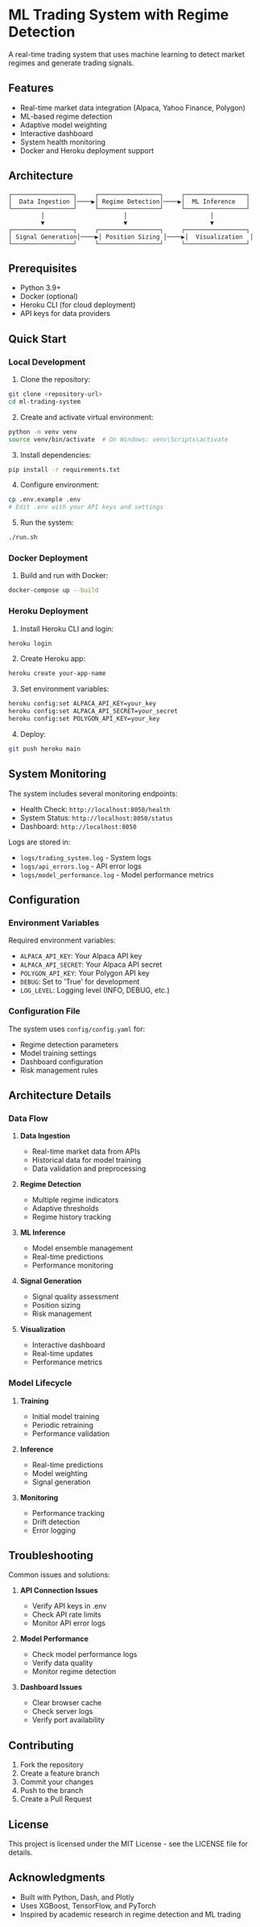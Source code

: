 # ML Trading System with Regime Detection

A real-time trading system that uses machine learning to detect market regimes and generate trading signals.

## Features

- Real-time market data integration (Alpaca, Yahoo Finance, Polygon)
- ML-based regime detection
- Adaptive model weighting
- Interactive dashboard
- System health monitoring
- Docker and Heroku deployment support

## Architecture

```
┌─────────────────┐     ┌─────────────────┐     ┌─────────────────┐
│  Data Ingestion │────▶│ Regime Detection│────▶│  ML Inference   │
└─────────────────┘     └─────────────────┘     └─────────────────┘
         │                      │                       │
         ▼                      ▼                       ▼
┌─────────────────┐     ┌─────────────────┐     ┌─────────────────┐
│ Signal Generation│────▶│ Position Sizing │────▶│  Visualization  │
└─────────────────┘     └─────────────────┘     └─────────────────┘
```

## Prerequisites

- Python 3.9+
- Docker (optional)
- Heroku CLI (for cloud deployment)
- API keys for data providers

## Quick Start

### Local Development

1. Clone the repository:
```bash
git clone <repository-url>
cd ml-trading-system
```

2. Create and activate virtual environment:
```bash
python -m venv venv
source venv/bin/activate  # On Windows: venv\Scripts\activate
```

3. Install dependencies:
```bash
pip install -r requirements.txt
```

4. Configure environment:
```bash
cp .env.example .env
# Edit .env with your API keys and settings
```

5. Run the system:
```bash
./run.sh
```

### Docker Deployment

1. Build and run with Docker:
```bash
docker-compose up --build
```

### Heroku Deployment

1. Install Heroku CLI and login:
```bash
heroku login
```

2. Create Heroku app:
```bash
heroku create your-app-name
```

3. Set environment variables:
```bash
heroku config:set ALPACA_API_KEY=your_key
heroku config:set ALPACA_API_SECRET=your_secret
heroku config:set POLYGON_API_KEY=your_key
```

4. Deploy:
```bash
git push heroku main
```

## System Monitoring

The system includes several monitoring endpoints:

- Health Check: `http://localhost:8050/health`
- System Status: `http://localhost:8050/status`
- Dashboard: `http://localhost:8050`

Logs are stored in:
- `logs/trading_system.log` - System logs
- `logs/api_errors.log` - API error logs
- `logs/model_performance.log` - Model performance metrics

## Configuration

### Environment Variables

Required environment variables:
- `ALPACA_API_KEY`: Your Alpaca API key
- `ALPACA_API_SECRET`: Your Alpaca API secret
- `POLYGON_API_KEY`: Your Polygon API key
- `DEBUG`: Set to 'True' for development
- `LOG_LEVEL`: Logging level (INFO, DEBUG, etc.)

### Configuration File

The system uses `config/config.yaml` for:
- Regime detection parameters
- Model training settings
- Dashboard configuration
- Risk management rules

## Architecture Details

### Data Flow

1. **Data Ingestion**
   - Real-time market data from APIs
   - Historical data for model training
   - Data validation and preprocessing

2. **Regime Detection**
   - Multiple regime indicators
   - Adaptive thresholds
   - Regime history tracking

3. **ML Inference**
   - Model ensemble management
   - Real-time predictions
   - Performance monitoring

4. **Signal Generation**
   - Signal quality assessment
   - Position sizing
   - Risk management

5. **Visualization**
   - Interactive dashboard
   - Real-time updates
   - Performance metrics

### Model Lifecycle

1. **Training**
   - Initial model training
   - Periodic retraining
   - Performance validation

2. **Inference**
   - Real-time predictions
   - Model weighting
   - Signal generation

3. **Monitoring**
   - Performance tracking
   - Drift detection
   - Error logging

## Troubleshooting

Common issues and solutions:

1. **API Connection Issues**
   - Verify API keys in .env
   - Check API rate limits
   - Monitor API error logs

2. **Model Performance**
   - Check model performance logs
   - Verify data quality
   - Monitor regime detection

3. **Dashboard Issues**
   - Clear browser cache
   - Check server logs
   - Verify port availability

## Contributing

1. Fork the repository
2. Create a feature branch
3. Commit your changes
4. Push to the branch
5. Create a Pull Request

## License

This project is licensed under the MIT License - see the LICENSE file for details.

## Acknowledgments

- Built with Python, Dash, and Plotly
- Uses XGBoost, TensorFlow, and PyTorch
- Inspired by academic research in regime detection and ML trading

